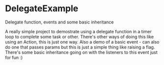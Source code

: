 # DelegateExample
Delegate function, events and some basic inheritance

A really simple project to demostrate using a delegate function in a timer loop to complete some task or other.
There's other ways of doing this like using an Action, this is just one way.
Also a demo of a basic event - can also do one that passes params but this is just a simple thing like raising a flag.
There's some basic inheritance going on with the listeners to this event just for fun :)

